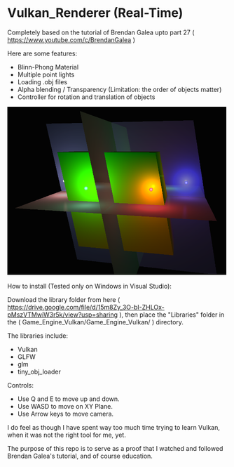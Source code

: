 # Vulkan_Renderer (Real-Time)

Completely based on the tutorial of Brendan Galea upto part 27 ( https://www.youtube.com/c/BrendanGalea )

Here are some features:
  - Blinn-Phong Material
  - Multiple point lights
  - Loading .obj files
  - Alpha blending / Transparency (Limitation: the order of objects matter)
  - Controller for rotation and translation of objects

<div class="row">
  <img src="Capture10.PNG?raw=true" width="500">
</div>

How to install (Tested only on Windows in Visual Studio): 

Download the library folder from here ( https://drive.google.com/file/d/15m8Zy_3O-bI-ZHLOx-pMszVTMwiW3r5k/view?usp=sharing ), then place the "Libraries" folder in the ( Game_Engine_Vulkan/Game_Engine_Vulkan/ ) directory.

The libraries include:
  - Vulkan
  - GLFW
  - glm
  - tiny_obj_loader

Controls:
  - Use Q and E to move up and down.
  - Use WASD to move on XY Plane.
  - Use Arrow keys to move camera.

I do feel as though I have spent way too much time trying to learn Vulkan, when it was not the right tool for me, yet.

The purpose of this repo is to serve as a proof that I watched and followed Brendan Galea's tutorial, and of course education.

